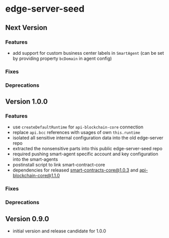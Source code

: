 # edge-server-seed

## Next Version
### Features
- add support for custom business center labels in `SmartAgent` (can be set by providing property `bcDomain` in agent config)

### Fixes
### Deprecations


## Version 1.0.0
### Features
- use `createDefaultRuntime` for `api-blockchain-core` connection
- replace `api.bcc` references with usages of own `this.runtime`
- isolated all sensitive internal configuration data into the old edge-server repo
- extracted the nonsensitive parts into this public edge-server-seed repo
- required pushing smart-agent specific account and key configuration into the smart-agents
- postinstall script to link smart-contract-core
- dependencies for released smart-contracts-core@1.0.3 and api-blockchain-core@1.1.0
### Fixes
### Deprecations


## Version 0.9.0
- initial version and release candidate for 1.0.0

